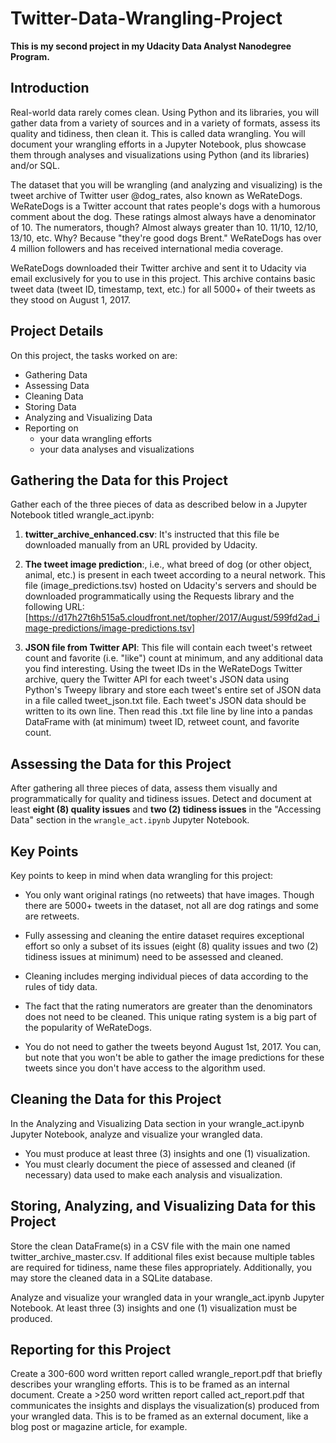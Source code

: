 # Twitter-Data-Wrangling-Project

**This is my second project in my Udacity Data Analyst Nanodegree Program.**

## Introduction

Real-world data rarely comes clean. Using Python and its libraries, you will gather data from a variety of sources and in a variety of formats, assess its quality and tidiness, then clean it. This is called data wrangling. You will document your wrangling efforts in a Jupyter Notebook, plus showcase them through analyses and visualizations using Python (and its libraries) and/or SQL.

The dataset that you will be wrangling (and analyzing and visualizing) is the tweet archive of Twitter user @dog_rates, also known as WeRateDogs. WeRateDogs is a Twitter account that rates people's dogs with a humorous comment about the dog. These ratings almost always have a denominator of 10. The numerators, though? Almost always greater than 10. 11/10, 12/10, 13/10, etc. Why? Because "they're good dogs Brent." WeRateDogs has over 4 million followers and has received international media coverage.

WeRateDogs downloaded their Twitter archive and sent it to Udacity via email exclusively for you to use in this project. This archive contains basic tweet data (tweet ID, timestamp, text, etc.) for all 5000+ of their tweets as they stood on August 1, 2017.

## Project Details

On this project, the tasks worked on are:

 - Gathering Data
 - Assessing Data
 - Cleaning Data
 - Storing Data
 - Analyzing and Visualizing Data
 - Reporting on 
   - your data wrangling efforts
   - your data analyses and visualizations
 
## Gathering the Data for this Project

Gather each of the three pieces of data as described below in a Jupyter Notebook titled wrangle_act.ipynb:

 1. **twitter_archive_enhanced.csv**: It's instructed that this file be downloaded manually from an URL provided by Udacity.

 2. **The tweet image prediction**:, i.e., what breed of dog (or other object, animal, etc.) is present in each tweet according to a neural network. This file (image_predictions.tsv) hosted on Udacity's servers and should be downloaded programmatically using the Requests library and the following URL: [https://d17h27t6h515a5.cloudfront.net/topher/2017/August/599fd2ad_image-predictions/image-predictions.tsv]

 3. **JSON file from Twitter API**: This file will contain each tweet's retweet count and favorite (i.e. "like") count at minimum, and any additional data you find interesting. Using the tweet IDs in the WeRateDogs Twitter archive, query the Twitter API for each tweet's JSON data using Python's Tweepy library and store each tweet's entire set of JSON data in a file called tweet_json.txt file. Each tweet's JSON data should be written to its own line. Then read this .txt file line by line into a pandas DataFrame with (at minimum) tweet ID, retweet count, and favorite count.

## Assessing the Data for this Project

After gathering all three pieces of data, assess them visually and programmatically for quality and tidiness issues. Detect and document at least **eight (8) quality issues** and **two (2) tidiness issues** in the "Accessing Data" section in the `wrangle_act.ipynb` Jupyter Notebook.

## Key Points

Key points to keep in mind when data wrangling for this project:

 - You only want original ratings (no retweets) that have images. Though there are 5000+ tweets in the dataset, not all are dog ratings and some are retweets.

 - Fully assessing and cleaning the entire dataset requires exceptional effort so only a subset of its issues (eight (8) quality issues and two (2) tidiness issues at minimum) need to be assessed and cleaned.

 - Cleaning includes merging individual pieces of data according to the rules of tidy data.

 - The fact that the rating numerators are greater than the denominators does not need to be cleaned. This unique rating system is a big part of the popularity of WeRateDogs.

 - You do not need to gather the tweets beyond August 1st, 2017. You can, but note that you won't be able to gather the image predictions for these tweets since you don't have access to the algorithm used.

## Cleaning the Data for this Project

In the Analyzing and Visualizing Data section in your wrangle_act.ipynb Jupyter Notebook, analyze and visualize your wrangled data.

 - You must produce at least three (3) insights and one (1) visualization.
 - You must clearly document the piece of assessed and cleaned (if necessary) data used to make each analysis and visualization.
 
## Storing, Analyzing, and Visualizing Data for this Project

Store the clean DataFrame(s) in a CSV file with the main one named twitter_archive_master.csv. If additional files exist because multiple tables are required for tidiness, name these files appropriately. Additionally, you may store the cleaned data in a SQLite database.

Analyze and visualize your wrangled data in your wrangle_act.ipynb Jupyter Notebook. At least three (3) insights and one (1) visualization must be produced.

## Reporting for this Project

Create a 300-600 word written report called wrangle_report.pdf that briefly describes your wrangling efforts. This is to be framed as an internal document. Create a >250 word written report called act_report.pdf that communicates the insights and displays the visualization(s) produced from your wrangled data. This is to be framed as an external document, like a blog post or magazine article, for example.


